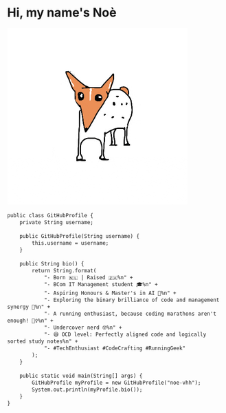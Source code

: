 # Hi, my name's Noè
![](https://github.com/noe-vhh/noe-vhh/blob/main/IMG_8891.gif)
    
    public class GitHubProfile {
        private String username;
    
        public GitHubProfile(String username) {
            this.username = username;
        }
    
        public String bio() {
            return String.format(
                "- Born 🇳🇱 | Raised 🇿🇦%n" +
                "- BCom IT Management student 🎓%n" +
                "- Aspiring Honours & Master's in AI 🚀%n" +
                "- Exploring the binary brilliance of code and management synergy 💾%n" +
                "- A running enthusiast, because coding marathons aren't enough! 🏃‍♀️%n" +
                "- Undercover nerd 🤓%n" +
                "- 😅 OCD level: Perfectly aligned code and logically sorted study notes%n" +
                "- #TechEnthusiast #CodeCrafting #RunningGeek"
            );
        }
    
        public static void main(String[] args) {
            GitHubProfile myProfile = new GitHubProfile("noe-vhh");
            System.out.println(myProfile.bio());
        }
    }
